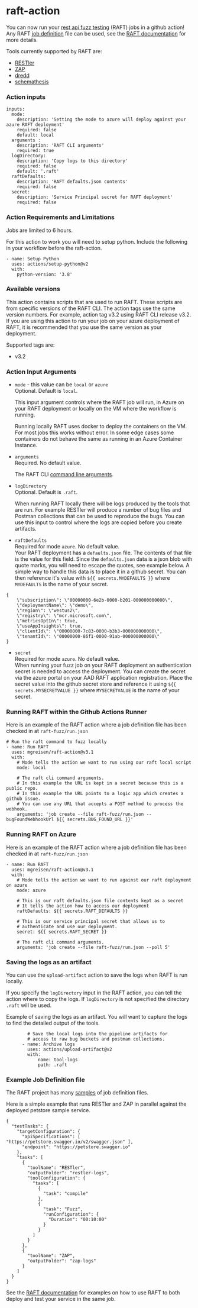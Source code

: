 # raft-action

You can now run your [rest api fuzz testing](https://github.com/microsoft/rest-api-fuzz-testing) (RAFT) jobs in a github action!
Any RAFT [job definition](https://github.com/microsoft/rest-api-fuzz-testing/blob/main/docs/schema/jobdefinition.md) 
file can be used, see the [RAFT documentation](https://github.com/microsoft/rest-api-fuzz-testing/blob/main/docs/index.md)
for more details.

Tools currently supported by RAFT are:
* [RESTler](https://github.com/microsoft/restler-fuzzer)
* [ZAP](https://github.com/zaproxy/zaproxy)
* [dredd](https://github.com/apiaryio/dredd)
* [schemathesis](https://github.com/schemathesis/schemathesis)

### Action inputs
```
inputs:
  mode:
    description: 'Setting the mode to azure will deploy against your azure RAFT deployment'
    required: false
    default: local
  arguments :
    description: 'RAFT CLI arguments'
    required: true
  logDirectory:
    description: 'Copy logs to this directory'
    required: false
    default: '.raft'
  raftDefaults:
    description: 'RAFT defaults.json contents'
    required: false
  secret:
    description: 'Service Principal secret for RAFT deployment'
    required: false
```

### Action Requirements and Limitations

Jobs are limited to 6 hours.

For this action to work you will need to setup python. Include the following in your workflow before the raft-action.
```
- name: Setup Python
  uses: actions/setup-python@v2
  with:
    python-version: '3.8'    
```

### Available versions

This action contains scripts that are used to run RAFT. These scripts are from specific versions
of the RAFT CLI. The action tags use the same version numbers. For example, action tag v3.2 using
RAFT CLI release v3.2. If you are using this action to run your job on your azure deployment of RAFT, 
it is recommended that you use the same version as your deployment. 

Supported tags are:
- v3.2

### Action Input Arguments

- `mode` - this value can be `local` or `azure`</br>
  Optional. Default is `local`.</br> 

  This input argument controls where the RAFT job will run, in Azure on your RAFT deployment
or locally on the VM where the workflow is running. 

  Running locally RAFT uses docker to deploy the containers on the VM. For most jobs this works
without error. In some edge cases some containers do not behave the same as running in an Azure
Container Instance. 

- `arguments`</br>
  Required. No default value.</br>

  The RAFT CLI [command line arguments](https://github.com/microsoft/rest-api-fuzz-testing/blob/main/docs/cli-reference.md). 

- `logDirectory`</br>
  Optional. Default is `.raft`.</br>

  When running RAFT locally there will be logs produced by the tools that are run. 
  For example RESTler will produce a number of bug files and Postman collections that can be used to
reproduce the bugs. You can use
this input to control where the logs are copied before you create artifacts. 

- `raftDefaults`</br>
  Required for mode `azure`. No default value.</br>
  Your RAFT deployment has a `defaults.json` file. The contents of that file is the 
value for this field. Since the 
`defaults.json` data is a json blob with quote marks, 
you will need to escape the quotes, see example below. A simple way to handle this data
is to place it in a github secret. You can then reference it's value with `${{ secrets.MYDEFAULTS }}`
where `MYDEFAULTS` is the name of your secret.
```
{
    \"subscription\": \"00000000-6e2b-0000-b201-000000000000\",
    \"deploymentName\": \"demo\",
    \"region\": \"westus2\",
    \"registry\": \"mcr.microsoft.com\",
    \"metricsOptIn\": true,
    \"useAppInsights\": true,
    \"clientId\": \"00000000-7c83-0000-b3b3-000000000000\",
    \"tenantId\": \"00000000-86f1-0000-91ab-000000000000\"
}
```

- `secret`</br>
  Required for mode `azure`. No default value.</br>
  When running your fuzz job on your RAFT deployment an authentication secret is needed to access
the deployment. You can create the secret via the azure portal on your AAD RAFT application registration. 
Place the secret value into the github secret store
and reference it using `${{ secrets.MYSECRETVALUE }}` where `MYSECRETVALUE` is the name of your secret.

### Running RAFT within the Github Actions Runner

Here is an example of the RAFT action where a job definition file has been
checked in at `raft-fuzz/run.json`
```
# Run the raft command to fuzz locally
- name: Run RAFT
  uses: mgreisen/raft-action@v3.1
  with:
    # Mode tells the action we want to run using our raft local script
    mode: local

    # The raft cli command arguments. 
    # In this example the URL is kept in a secret because this is a public repo.
    # In this example the URL points to a logic app which creates a github issue.
    # You can use any URL that accepts a POST method to process the webhook. 
    arguments: 'job create --file raft-fuzz/run.json --bugFoundWebhookUrl ${{ secrets.BUG_FOUND_URL }}'
```

### Running RAFT on Azure

Here is an example of the RAFT action where a job definition file has been
checked in at `raft-fuzz/run.json`

```
- name: Run RAFT
  uses: mgreisen/raft-action@v3.1
  with:
    # Mode tells the action we want to run against our raft deployment on azure
    mode: azure
    
    # This is our raft defaults.json file contents kept as a secret
    # It tells the action how to access our deployment
    raftDefaults: ${{ secrets.RAFT_DEFAULTS }}

    # This is our service principal secret that allows us to
    # authenticate and use our deployment.
    secret: ${{ secrets.RAFT_SECRET }}

    # The raft cli command arguments. 
    arguments: 'job create --file raft-fuzz/run.json --poll 5'
```

### Saving the logs as an artifact

You can use the `upload-artifact` action to save the logs when RAFT is run locally.

If you specify the `logDirectory` input in the RAFT action, 
you can tell the action where to copy the logs. If `logDirectory`
is not specified the directory `.raft` will be used.

Example of saving the logs as an artifact. You will want to capture the logs to find the detailed output
of the tools.

```
        # Save the local logs into the pipeline artifacts for
        # access to raw bug buckets and postman collections.
      - name: Archive logs
        uses: actions/upload-artifact@v2
        with: 
            name: tool-logs
            path: .raft
```

### Example Job Definition file

The RAFT project has many [samples](https://github.com/microsoft/rest-api-fuzz-testing/tree/main/cli/samples)
of job definition files. 

Here is a simple example that runs RESTler and ZAP in parallel 
against the deployed petstore sample service.

```
{
  "testTasks": {
    "targetConfiguration": {
      "apiSpecifications": [ "https://petstore.swagger.io/v2/swagger.json" ],
      "endpoint": "https://petstore.swagger.io"
    },
    "tasks": [
      {
        "toolName": "RESTler",
        "outputFolder": "restler-logs",
        "toolConfiguration": {
          "tasks": [
            {
              "task": "compile"
            },
            {
              "task": "Fuzz",
              "runConfiguration": {
                "Duration": "00:10:00"
              }
            }
          ]
        }
      },
      {
        "toolName": "ZAP",
        "outputFolder": "zap-logs"
      }
    ]
  }
}
```

See the [RAFT documentation](https://github.com/microsoft/rest-api-fuzz-testing/tree/main/cli/samples/restler/self-contained) 
for examples on how to use RAFT to both deploy and test
your service in the same job. 

